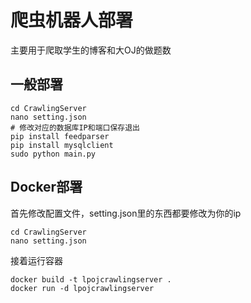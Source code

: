 # 爬虫机器人部署

主要用于爬取学生的博客和大OJ的做题数

## 一般部署

``` 
cd CrawlingServer
nano setting.json
# 修改对应的数据库IP和端口保存退出
pip install feedparser
pip install mysqlclient
sudo python main.py
```


## Docker部署

首先修改配置文件，setting.json里的东西都要修改为你的ip
``` 
cd CrawlingServer
nano setting.json
```
接着运行容器
```
docker build -t lpojcrawlingserver .
docker run -d lpojcrawlingserver
